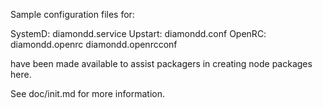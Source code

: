 Sample configuration files for:

SystemD: diamondd.service
Upstart: diamondd.conf
OpenRC:  diamondd.openrc
         diamondd.openrcconf

have been made available to assist packagers in creating node packages here.

See doc/init.md for more information.
